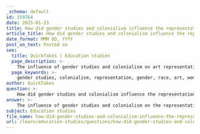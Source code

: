 ```yaml
---
_schema: default
id: 159764
date: 2025-01-23
title: How did gender studies and colonialism influence the representation of gender and race in art?
article_title: How did gender studies and colonialism influence the representation of gender and race in art?
date_format: MMM DD, YYYY
post_on_text: Posted on
seo:
  title: QuickTakes | Education studies
  page_description: >-
    The influence of gender studies and colonialism on art representation highlights how these fields shape identities, power dynamics, and cultural narratives, leading to a more nuanced understanding of gender and race in art.
  page_keywords: >-
    gender studies, colonialism, representation, gender, race, art, women's contributions, feminist art history, intersectionality, cultural exchange, colonial impact, indigenous art, colonial exhibitions, identity, power dynamics, critiques, inclusivity, contemporary art
author: QuickTakes
question: >-
    How did gender studies and colonialism influence the representation of gender and race in art?
answer: >-
    The influence of gender studies and colonialism on the representation of gender and race in art is profound and multifaceted. Both fields have critically shaped how artists and scholars understand and depict identities, power dynamics, and cultural narratives.\n\n### Gender Studies in Art\n\n1. **Marginalization of Women Artists**: Historically, women artists have been marginalized within the art world, leading to a significant underrepresentation of their contributions. Gender studies have highlighted this issue, advocating for a reevaluation of art history to include women's perspectives and experiences. Feminist art historians, such as Broude and Garrard, have critiqued traditional narratives that often exclude crafts and popular art associated with women, thereby broadening the definition of what constitutes art.\n\n2. **Reinterpretation of Classical Texts**: Contemporary feminist perspectives have encouraged a re-examination of classical texts and their implications for understanding gender roles. For instance, characters like Antigone and Medea have been reinterpreted through a feminist lens, revealing the complexities of their positions within patriarchal societies. This reinterpretation not only sheds light on historical gender dynamics but also resonates with modern feminist discourse.\n\n3. **Intersectionality**: The concept of intersectionality, introduced by Kimberlé Crenshaw, is crucial in understanding how race and gender discrimination intersect. This framework illustrates that individuals, particularly women of color, experience overlapping forms of oppression that cannot be understood in isolation. This intersectional approach has led to a more nuanced representation of gender and race in art, as artists explore the complexities of identity and the societal structures that shape them.\n\n### Colonialism and Art\n\n1. **Cultural Exchange and Identity**: Colonialism has significantly influenced artistic production in both colonizing and colonized countries. Artists have grappled with themes of identity, power, and cultural exchange, often reflecting the complexities of colonial encounters in their work. The appropriation of indigenous art forms and the representation of colonial subjects are key aspects of this influence.\n\n2. **Impact on Indigenous Art**: Colonial policies often suppressed indigenous art forms deemed "primitive" or "immoral," leading to the erasure of traditional practices. This suppression has had lasting effects on the production and reception of art in colonized regions. The legacy of colonialism continues to shape contemporary artistic landscapes, as artists respond to historical trauma and seek to reclaim their cultural narratives.\n\n3. **Representation in Exhibitions**: Colonial exhibitions and world fairs played a pivotal role in shaping Western perceptions of non-Western art and culture. These events often presented a distorted view of indigenous cultures, reinforcing stereotypes and perpetuating colonial ideologies. The critique of these representations has led to a reevaluation of how race and gender are depicted in art, pushing for more authentic and respectful portrayals.\n\n### Conclusion\n\nThe interplay between gender studies and colonialism has significantly influenced the representation of gender and race in art. By challenging traditional narratives and advocating for inclusivity, these fields have opened new avenues for understanding identity and power dynamics in artistic expression. The ongoing dialogue surrounding these issues continues to resonate in contemporary art, prompting artists and scholars to confront historical injustices and explore the complexities of representation in a global context.
subject: Education studies
file_name: how-did-gender-studies-and-colonialism-influence-the-representation-of-gender-and-race-in-art.md
url: /learn/education-studies/questions/how-did-gender-studies-and-colonialism-influence-the-representation-of-gender-and-race-in-art
---
```


&nbsp;